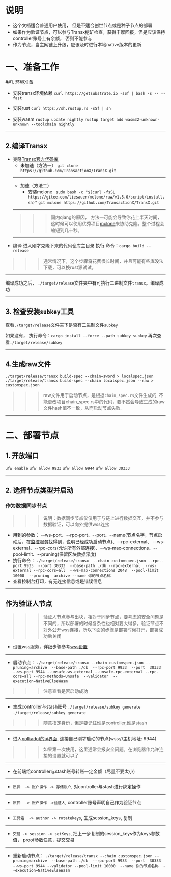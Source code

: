 # 说明
* 这个文档适合普通用户使用， 但是不适合创世节点或是种子节点的部署
* 如果作为验证节点，可以参与Transx挖矿检查，获得丰厚回报，但是应该保持controller账号上有余额， 否则不能参与
* 作为节点，当主网链上升级，应该及时进行本地native版本的更新
# 一、准备工作
##1. 环境准备
* 安装transx环境依赖
  `curl https://getsubstrate.io -sSf | bash -s -- --fast`

* 安装rust
  `curl https://sh.rustup.rs -sSf | sh`

* 安装wasm
  `rustup update nightly`
   `rustup target add wasm32-unknown-unknown --toolchain nightly`
***
## 2.编译Transx
* 克隆[Transx官方代码库](https://github.com/TransactionX/TransX.git)
  * 未加速（方法一）
    `git clone https://github.com/TransactionX/TransX.git`
  ***
  * 加速（方法二）
    * 安装mclone
      ` sudo bash -c "$(curl -fsSL https://gitee.com/liesauer/mclone/raw/v1.5.0/script/install.sh)"`
      `git mclone https://github.com/TransactionX/TransX.git`
  ***
  >>> 国内qiang的原因， 方法一可能会导致你花上半天时间，这时候可以使用优秀项目[mclone]([https://github.com/nulastudio/mclone](https://github.com/nulastudio/mclone)
)来协助克隆。整个过程会缩短到几十秒。
  ***
* 编译
  进入刚才克隆下来的代码仓库主目录
  执行 命令：`cargo build --release`
>>> 通常情况下，这个步骤将花费很长时间，并且可能有些库没法下载，可以换rust源试试。
  ***
编译成功之后， `./target/release`文件夹中有可执行二进制文件`transx`。编译成功
***
## 3. 检查安装`subkey`工具
查看`./target/release`文件夹下是否有二进制文件`subkey`

如果没有， 执行命令：`cargo install --force --path subkey subkey`
再次查看`./target/release/subkey`
***
## 4.生成raw文件
`./target/release/transx build-spec --chain=sword > localspec.json`
`./target/release/transx build-spec --chain localspec.json --raw > customspec.json`
>>> raw文件用于启动节点，是根据`chain_spec.rs`文件生成的, 不能更改项目chain_spec.rs中的代码，要不然会导致生成的raw文件hash值不一致，从而启动节点失败.
***
# 二、部署节点
## 1. 开放端口
`ufw enable`
`ufw allow 9933`
 `ufw allow 9944`
 `ufw allow 30333`
***
## 2. 选择节点类型并启动
### 作为数据同步节点
>>> 说明：数据同步节点仅仅用于与链上进行数据交互，并不参与数据验证，可以向外提供wss连接
* 用到的参数： --ws-port、--rpc-port、--port、--name(节点名字，节点启动后，在[监控服务]([https://telemetry.polkadot.io/#/Polkadot%20CC1](https://links.jianshu.com/go?to=https%3A%2F%2Ftelemetry.polkadot.io%2F%23%2FPolkadot%2520CC1)
)找得到，说明已经成功启动节点)、--rpc-external、 --ws-external、--rpc-cors(允许所有外部连接)、--ws-max-connections、--pool-limit、--pruning(保留区块数据深度)
* 执行命令：
  `./target/release/transx  --chain customspec.json --rpc--port 9933  --port 30333  --base-path ./db --rpc-external  --ws-external --rpc-cors=all  --ws-max-connections 2048  --pool-limit 10000  --pruning  archive
 --name 你的节点名称`
* 查看控制台打印，有无连接信息或是错误信息
***
## 作为验证人节点
>>> 验证人节点参与出块，相对于同步节点，要考虑的安全问题是不同的，所以部署的时候复杂性也相对要大得多。验证节点不对外公开wss连接，所以下面的步骤是部署时候打开，部署成功后关闭
* 设置wss服务，详细步骤参考[wss设置](https://www.jianshu.com/p/705a88d3c29d)
***
* 启动节点：
`./target/release/transx --chain customspec.json --pruning=archive  --base-path ./db  --rpc-port 9933  --port  30333  --ws-port 9944 --unsafe-ws-external --unsafe-rpc-external --rpc-cors=all --rpc-methods=Unsafe  --validator  --execution=NativeElseWasm`
>>> 注意查看是否启动成功
***
* 生成controller与stash账号
`./target/release/subkey generate`
`./target/release/subkey generate`
>>> 随意指定身份，但是要记住谁是controller,谁是stash
***
* 进入[polkadot的ui界面](https://polkadot.js.org/apps/), 连接自己刚才启动的节点(wss://主机地址: 9944)
>>> 如果第一次使用，这里通常会报安全问题。在浏览器作允许连接的设置就可以了
***
* 在前端给controller与stash账号转账一定金额（尽量不要太小)
***
* `质押  -> 账户操作 -> 存储账户`, 对controller与stash进行绑定操作
***
* `质押  -> 账户操作 ->验证人`, controller账号声明自己作为验证节点
***
* `工具箱  -> author -> rotatekeys`, 生成session_keys, 复制
***
* `交易 -> session -> setKeys`, 把上一步复制的session_keys作为keys参数值， proof参数任意，提交交易
***
* 重新启动节点：
`./target/release/transx --chain customspec.json --pruning=archive  --base-path ./db  --rpc-port 9933  --port  30333  --ws-port 9944 --validator --pool-limit 10000  --name 你的节点名称  --execution=NativeElseWasm`

